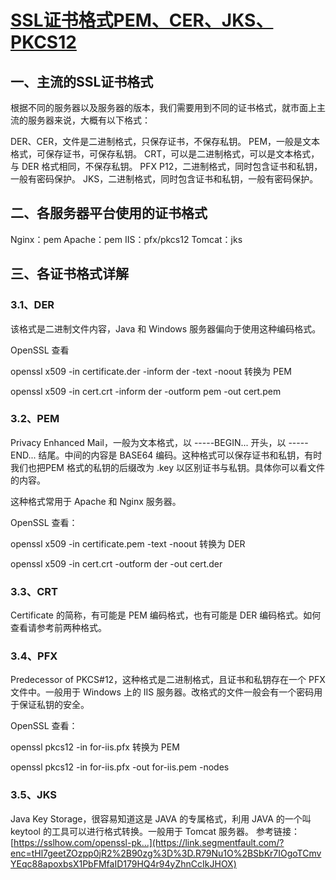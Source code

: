 # [SSL证书格式PEM、CER、JKS、PKCS12](https://segmentfault.com/a/1190000042046457)

## 一、主流的SSL证书格式

根据不同的服务器以及服务器的版本，我们需要用到不同的证书格式，就市面上主流的服务器来说，大概有以下格式：

DER、CER，文件是二进制格式，只保存证书，不保存私钥。
PEM，一般是文本格式，可保存证书，可保存私钥。
CRT，可以是二进制格式，可以是文本格式，与 DER 格式相同，不保存私钥。
PFX P12，二进制格式，同时包含证书和私钥，一般有密码保护。
JKS，二进制格式，同时包含证书和私钥，一般有密码保护。

## 二、各服务器平台使用的证书格式

Nginx：pem
Apache：pem
IIS：pfx/pkcs12
Tomcat：jks

## 三、各证书格式详解

### 3.1、DER

该格式是二进制文件内容，Java 和 Windows 服务器偏向于使用这种编码格式。

OpenSSL 查看

openssl x509 -in certificate.der -inform der -text -noout
转换为 PEM

openssl x509 -in cert.crt -inform der -outform pem -out cert.pem

### 3.2、PEM

Privacy Enhanced Mail，一般为文本格式，以 -----BEGIN... 开头，以 -----END... 结尾。中间的内容是 BASE64 编码。这种格式可以保存证书和私钥，有时我们也把PEM 格式的私钥的后缀改为 .key 以区别证书与私钥。具体你可以看文件的内容。

这种格式常用于 Apache 和 Nginx 服务器。

OpenSSL 查看：

openssl x509 -in certificate.pem -text -noout
转换为 DER

openssl x509 -in cert.crt -outform der -out cert.der

### 3.3、CRT

Certificate 的简称，有可能是 PEM 编码格式，也有可能是 DER 编码格式。如何查看请参考前两种格式。

### 3.4、PFX

Predecessor of PKCS#12，这种格式是二进制格式，且证书和私钥存在一个 PFX 文件中。一般用于 Windows 上的 IIS 服务器。改格式的文件一般会有一个密码用于保证私钥的安全。

OpenSSL 查看：

openssl pkcs12 -in for-iis.pfx
转换为 PEM

openssl pkcs12 -in for-iis.pfx -out for-iis.pem -nodes

### 3.5、JKS

Java Key Storage，很容易知道这是 JAVA 的专属格式，利用 JAVA 的一个叫 keytool 的工具可以进行格式转换。一般用于 Tomcat 服务器。
参考链接：
[https://sslhow.com/openssl-pk...](https://link.segmentfault.com/?enc=tHl7geetZOzpp0jR2%2B90zg%3D%3D.R79Nu1O%2BSbKr7IOgoTCmvYEqc88apoxbsX1PbFMfaID179HQ4r94yZhnCcIkJHOX)